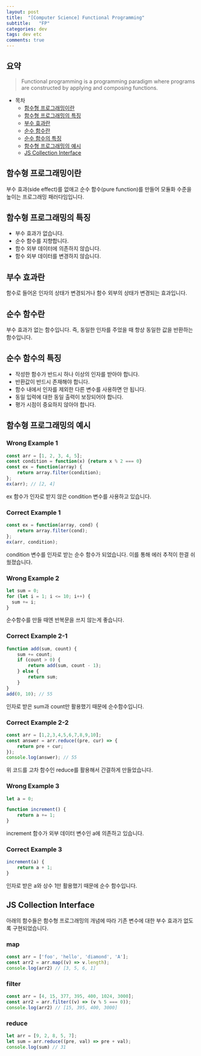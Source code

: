 ```yaml
---
layout: post
title:  "[Computer Science] Functional Programming"
subtitle:   "FP"
categories: dev
tags: dev etc   
comments: true
---
```



## 요약
> Functional programming is a programming paradigm where programs are constructed by applying and composing functions.
  
- 목차
    - [함수형 프로그래밍이란](#함수형-프로그래밍이란) 
    - [함수형 프로그래밍의 특징](#함수형-프로그래밍의-특징)
    - [부수 효과란](#부수-효과란)
    - [순수 함수란](#순수-함수란)
    - [순수 함수의 특징](#순수-함수의-특징)
    - [함수형 프로그래밍의 예시](#함수형-프로그래밍의-예시)
    - [JS Collection Interface](#JS-Collection-Interface)


## 함수형 프로그래밍이란
부수 효과(side effect)를 없애고 순수 함수(pure function)를 만들어 모듈화 수준을 높이는 프로그래밍 패러다임입니다. 


## 함수형 프로그래밍의 특징
- 부수 효과가 없습니다.
- 순수 함수를 지향합니다.
- 함수 외부 데이터에 의존하지 않습니다.
- 함수 외부 데이터를 변경하지 않습니다.


## 부수 효과란
함수로 들어온 인자의 상태가 변경되거나 함수 외부의 상태가 변경되는 효과입니다.


## 순수 함수란
부수 효과가 없는 함수입니다. 즉, 동일한 인자를 주었을 때 항상 동일한 값을 반환하는 함수입니다.


## 순수 함수의 특징
- 작성한 함수가 반드시 하나 이상의 인자를 받아야 합니다.
- 반환값이 반드시 존재해야 합니다.
- 함수 내에서 인자를 제외한 다른 변수를 사용하면 안 됩니다.
- 동일 입력에 대한 동일 출력이 보장되어야 합니다.
- 평가 시점이 중요하지 않아야 합니다.


## 함수형 프로그래밍의 예시

### Wrong Example 1
```js
const arr = [1, 2, 3, 4, 5];
const condition = function(x) {return x % 2 === 0}
const ex = function(array) {
    return array.filter(condition);
};
ex(arr); // [2, 4]
```

ex 함수가 인자로 받지 않은 condition 변수를 사용하고 있습니다.

### Correct Example 1
```js
const ex = function(array, cond) {
	return array.filter(cond);
};
ex(arr, condition);
```

condition 변수를 인자로 받는 순수 함수가 되었습니다. 이를 통해 에러 추적이 한결 쉬웠졌습니다.

### Wrong Example 2
```js
let sum = 0;
for (let i = 1; i <= 10; i++) {
  sum += i;
}
```

순수함수를 만들 때엔 반복문을 쓰지 않는게 좋습니다.

### Correct Example 2-1
```js
function add(sum, count) {
    sum += count;
    if (count > 0) {
        return add(sum, count - 1);
    } else {
        return sum;
    }
}
add(0, 10); // 55
```

인자로 받은 sum과 count만 활용했기 때문에 순수함수입니다.

### Correct Example 2-2
```js
const arr = [1,2,3,4,5,6,7,8,9,10];
const answer = arr.reduce((pre, cur) => {
	return pre + cur;
});	
console.log(answer); // 55
```

위 코드를 고차 함수인 reduce를 활용해서 간결하게 만들었습니다.

### Wrong Example 3
```js
let a = 0;

function increment() {
    return a += 1;
}
```

increment 함수가 외부 데이터 변수인 a에 의존하고 있습니다.

### Correct Example 3
```js
increment(a) {
	return a + 1;
}
```

인자로 받은 a와 상수 1만 활용했기 때문에 순수 함수입니다.


## JS Collection Interface

아래의 함수들은 함수형 프로그래밍의 개념에 따라 기존 변수에 대한 부수 효과가 없도록 구현되었습니다.

### map
```js
const arr = ['foo', 'hello', 'diamond', 'A'];
const arr2 = arr.map((v) => v.length);
console.log(arr2) // [3, 5, 6, 1]
```

### filter
```js
const arr = [4, 15, 377, 395, 400, 1024, 3000];
const arr2 = arr.filter((v) => (v % 5 === 0));
console.log(arr2) // [15, 395, 400, 3000]
```

### reduce
```js
let arr = [9, 2, 8, 5, 7];
let sum = arr.reduce((pre, val) => pre + val);
console.log(sum) // 31
```
